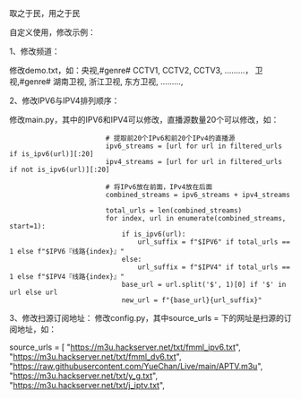 取之于民，用之于民

自定义使用，修改示例：

1、修改频道：

修改demo.txt，如：央视,#genre#
                  CCTV1, 
                  CCTV2,
                  CCTV3,
                  .........，
                  卫视,#genre#
                  湖南卫视,
                  浙江卫视,
                  东方卫视,
                  .........,

                  
2、修改IPV6与IPV4排列顺序：

修改main.py，其中的IPV6和IPV4可以修改，直播源数量20个可以修改，如：

                            # 提取前20个IPv6和前20个IPv4的直播源
                            ipv6_streams = [url for url in filtered_urls if is_ipv6(url)][:20]
                            ipv4_streams = [url for url in filtered_urls if not is_ipv6(url)][:20]

                            # 将IPv6放在前面，IPv4放在后面
                            combined_streams = ipv6_streams + ipv4_streams

                            total_urls = len(combined_streams)
                            for index, url in enumerate(combined_streams, start=1):
                                if is_ipv6(url):
                                    url_suffix = f"$IPV6" if total_urls == 1 else f"$IPV6『线路{index}』"
                                else:
                                    url_suffix = f"$IPV4" if total_urls == 1 else f"$IPV4『线路{index}』"
                                base_url = url.split('$', 1)[0] if '$' in url else url
                                new_url = f"{base_url}{url_suffix}"


3、修改扫源订阅地址：
修改config.py，其中source_urls = 下的网址是扫源的订阅地址，如：

source_urls = [
    "https://m3u.hackserver.net/txt/fmml_ipv6.txt",
    "https://m3u.hackserver.net/txt/fmml_dv6.txt",
    "https://raw.githubusercontent.com/YueChan/Live/main/APTV.m3u",
    "https://m3u.hackserver.net/txt/y_g.txt",
    "https://m3u.hackserver.net/txt/j_iptv.txt",
